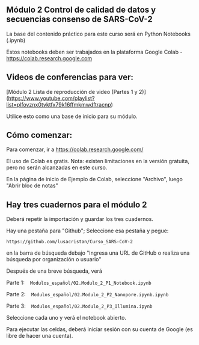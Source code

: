 ## Módulo 2 Control de calidad de datos y secuencias consenso de SARS-CoV-2

La base del contenido práctico para este curso será en Python Notebooks (.ipynb)

Estos notebooks deben ser trabajados en la plataforma Google Colab - https://colab.research.google.com 


## Videos de conferencias para ver:

[Módulo 2 Lista de reproducción de video (Partes 1 y 2)] (https://www.youtube.com/playlist?list=plfovznx0tvktfx79k16ffmkmwdftracnp)

Utilice esto como una base de inicio para su módulo.

## Cómo comenzar:

Para comenzar, ir a https://colab.research.google.com/ 

El uso de Colab es gratis. Nota: existen limitaciones en la versión gratuita, pero no serán alcanzadas en este curso.

En la página de inicio de Ejemplo de Colab, seleccione "Archivo", luego "Abrir bloc de notas"

## Hay tres cuadernos para el módulo 2

Deberá repetir la importación y guardar los tres cuadernos.

Hay una pestaña para "Github"; Seleccione esa pestaña y pegue: 
```
https://github.com/lusacristan/Curso_SARS-CoV-2
```
en la barra de búsqueda debajo "Ingresa una URL de GitHub o realiza una búsqueda por organización o usuario" 

Después de una breve búsqueda, verá


Parte 1:
`` `` ``
Modulos_español/02.Modulo_2_P1_Notebook.ipynb
`` `` ``

Parte 2:
`` `` ``
Modulos_español/02.Modulo_2_P2_Nanopore.ipynb.ipynb
`` `` ``

Parte 3:
`` `` ``
Modulos_español/02.Modulo_2_P3_Illumina.ipynb
`` `` ``

Seleccione cada uno y verá el notebook abierto.

Para ejecutar las celdas, deberá iniciar sesión con su cuenta de Google (es libre de hacer una cuenta).